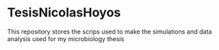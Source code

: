 # TesisNicolasHoyos
This repository stores the scrips used to make the simulations and data analysis used for my microbiology thesis

